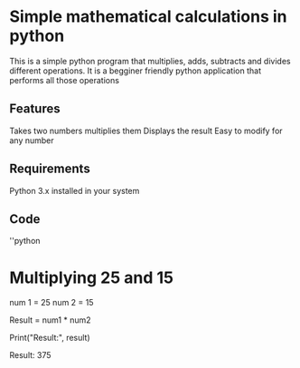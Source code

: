 # Simple mathematical calculations in python
This is a simple python program that multiplies, adds, subtracts and divides different operations. It is a begginer friendly python application that performs all those operations

## Features
Takes two numbers
multiplies them
Displays the result
Easy to modify for any number

## Requirements
Python 3.x installed in your system

## Code
''python
# Multiplying 25 and 15

num 1 = 25
num 2 = 15

Result = num1 * num2

Print("Result:", result)

Result: 375
